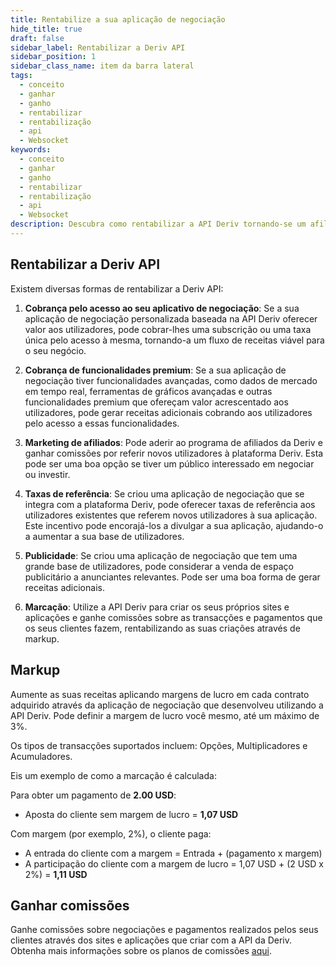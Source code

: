 ```yaml
---
title: Rentabilize a sua aplicação de negociação
hide_title: true
draft: false
sidebar_label: Rentabilizar a Deriv API
sidebar_position: 1
sidebar_class_name: item da barra lateral
tags:
  - conceito
  - ganhar
  - ganho
  - rentabilizar
  - rentabilização
  - api
  - Websocket
keywords:
  - conceito
  - ganhar
  - ganho
  - rentabilizar
  - rentabilização
  - api
  - Websocket
description: Descubra como rentabilizar a API Deriv tornando-se um afiliado Deriv, anunciando na sua aplicação de negociação ou oferecendo funcionalidades premium.
---
```


## Rentabilizar a Deriv API

Existem diversas formas de rentabilizar a Deriv API:

1. **Cobrança pelo acesso ao seu aplicativo de negociação**: Se a sua aplicação de negociação personalizada baseada na API Deriv oferecer valor aos utilizadores, pode cobrar-lhes uma subscrição ou uma taxa única pelo acesso à mesma, tornando-a um fluxo de receitas viável para o seu negócio.

2. **Cobrança de funcionalidades premium**: Se a sua aplicação de negociação tiver funcionalidades avançadas, como dados de mercado em tempo real, ferramentas de gráficos avançadas e outras funcionalidades premium que ofereçam valor acrescentado aos utilizadores, pode gerar receitas adicionais cobrando aos utilizadores pelo acesso a essas funcionalidades.

3. **Marketing de afiliados**: Pode aderir ao programa de afiliados da Deriv e ganhar comissões por referir novos utilizadores à plataforma Deriv. Esta pode ser uma boa opção se tiver um público interessado em negociar ou investir.

4. **Taxas de referência**: Se criou uma aplicação de negociação que se integra com a plataforma Deriv, pode oferecer taxas de referência aos utilizadores existentes que referem novos utilizadores à sua aplicação. Este incentivo pode encorajá-los a divulgar a sua aplicação, ajudando-o a aumentar a sua base de utilizadores.

5. **Publicidade**: Se criou uma aplicação de negociação que tem uma grande base de utilizadores, pode considerar a venda de espaço publicitário a anunciantes relevantes. Pode ser uma boa forma de gerar receitas adicionais.

6. **Marcação**: Utilize a API Deriv para criar os seus próprios sites e aplicações e ganhe comissões sobre as transacções e pagamentos que os seus clientes fazem, rentabilizando as suas criações através de markup.

## Markup

Aumente as suas receitas aplicando margens de lucro em cada contrato adquirido através da aplicação de negociação que desenvolveu utilizando a API Deriv. Pode definir a margem de lucro você mesmo, até um máximo de 3%.

Os tipos de transacções suportados incluem: Opções, Multiplicadores e Acumuladores.

Eis um exemplo de como a marcação é calculada:

Para obter um pagamento de **2.00 USD**:

- Aposta do cliente sem margem de lucro = **1,07 USD**

Com margem (por exemplo, 2%), o cliente paga:

- A entrada do cliente com a margem = Entrada + (pagamento x margem)
- A participação do cliente com a margem de lucro = 1,07 USD + (2 USD x 2%) = **1,11 USD**

## Ganhar comissões

Ganhe comissões sobre negociações e pagamentos realizados pelos seus clientes através dos sites e aplicações que criar com a API da Deriv. Obtenha mais informações sobre os planos de comissões [aqui](https://www.deriv.com/partners/affiliate-ib).
